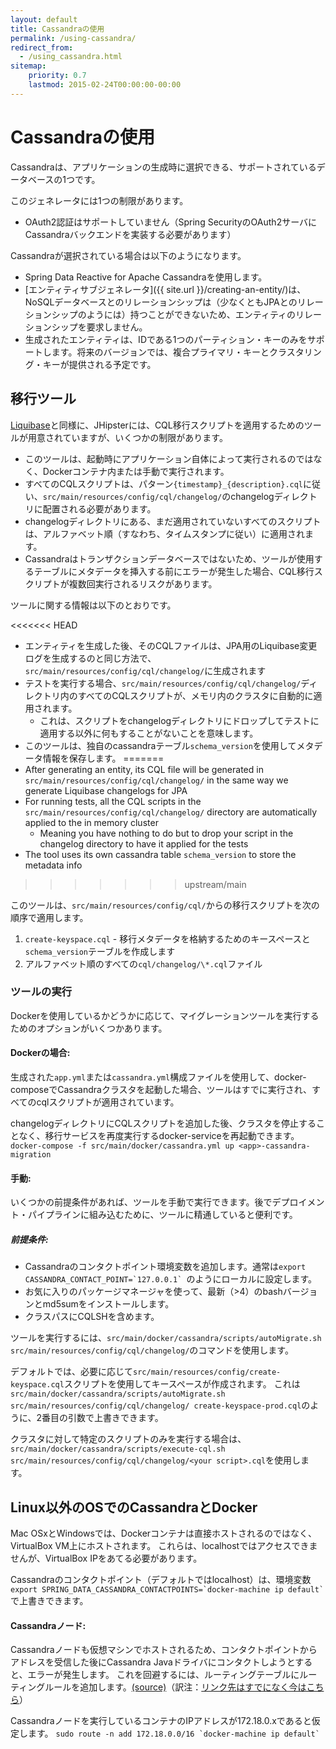 ```yaml
---
layout: default
title: Cassandraの使用
permalink: /using-cassandra/
redirect_from:
  - /using_cassandra.html
sitemap:
    priority: 0.7
    lastmod: 2015-02-24T00:00:00-00:00
---
```


# <i class="fa fa-eye"></i> Cassandraの使用

Cassandraは、アプリケーションの生成時に選択できる、サポートされているデータベースの1つです。

このジェネレータには1つの制限があります。

*    OAuth2認証はサポートしていません（Spring SecurityのOAuth2サーバにCassandraバックエンドを実装する必要があります）

Cassandraが選択されている場合は以下のようになります。

*   Spring Data Reactive for Apache Cassandraを使用します。
*   [エンティティサブジェネレータ]({{ site.url }}/creating-an-entity/)は、NoSQLデータベースとのリレーションシップは（少なくともJPAとのリレーションシップのようには）持つことができないため、エンティティのリレーションシップを要求しません。
*   生成されたエンティティは、IDである1つのパーティション・キーのみをサポートします。将来のバージョンでは、複合プライマリ・キーとクラスタリング・キーが提供される予定です。

## 移行ツール

[Liquibase](http://www.liquibase.org/)と同様に、JHipsterには、CQL移行スクリプトを適用するためのツールが用意されていますが、いくつかの制限があります。

*   このツールは、起動時にアプリケーション自体によって実行されるのではなく、Dockerコンテナ内または手動で実行されます。
*   すべてのCQLスクリプトは、パターン`{timestamp}_{description}.cql`に従い、`src/main/resources/config/cql/changelog/`のchangelogディレクトリに配置される必要があります。
*   changelogディレクトリにある、まだ適用されていないすべてのスクリプトは、アルファベット順（すなわち、タイムスタンプに従い）に適用されます。
*   Cassandraはトランザクションデータベースではないため、ツールが使用するテーブルにメタデータを挿入する前にエラーが発生した場合、CQL移行スクリプトが複数回実行されるリスクがあります。

ツールに関する情報は以下のとおりです。

<<<<<<< HEAD
*   エンティティを生成した後、そのCQLファイルは、JPA用のLiquibase変更ログを生成するのと同じ方法で、`src/main/resources/config/cql/changelog/`に生成されます
*   テストを実行する場合、`src/main/resources/config/cql/changelog/`ディレクトリ内のすべてのCQLスクリプトが、メモリ内のクラスタに自動的に適用されます。
    *   これは、スクリプトをchangelogディレクトリにドロップしてテストに適用する以外に何もすることがないことを意味します。
*   このツールは、独自のcassandraテーブル`schema_version`を使用してメタデータ情報を保存します。
=======
*   After generating an entity, its CQL file will be generated in `src/main/resources/config/cql/changelog/` in the same way we generate Liquibase changelogs for JPA
*   For running tests, all the CQL scripts in the `src/main/resources/config/cql/changelog/` directory are automatically applied to the in memory cluster
    *   Meaning you have nothing to do but to drop your script in the changelog directory to have it applied for the tests
*   The tool uses its own cassandra table `schema_version` to store the metadata info
>>>>>>> upstream/main

このツールは、`src/main/resources/config/cql/`からの移行スクリプトを次の順序で適用します。

1.  `create-keyspace.cql` - 移行メタデータを格納するためのキースペースと`schema_version`テーブルを作成します
2.  アルファベット順のすべての`cql/changelog/\*.cql`ファイル

### ツールの実行

Dockerを使用しているかどうかに応じて、マイグレーションツールを実行するためのオプションがいくつかあります。

#### Dockerの場合:

生成された`app.yml`または`cassandra.yml`構成ファイルを使用して、docker-composeでCassandraクラスタを起動した場合、ツールはすでに実行され、すべてのcqlスクリプトが適用されています。

changelogディレクトリにCQLスクリプトを追加した後、クラスタを停止することなく、移行サービスを再度実行するdocker-serviceを再起動できます。
`docker-compose -f src/main/docker/cassandra.yml up <app>-cassandra-migration`

#### 手動:

いくつかの前提条件があれば、ツールを手動で実行できます。後でデプロイメント・パイプラインに組み込むために、ツールに精通していると便利です。

##### 前提条件:

*   Cassandraのコンタクトポイント環境変数を追加します。通常は``export CASSANDRA_CONTACT_POINT=`127.0.0.1` ``のようにローカルに設定します。
*   お気に入りのパッケージマネージャを使って、最新（>4）のbashバージョンとmd5sumをインストールします。
*   クラスパスにCQLSHを含めます。

ツールを実行するには、`src/main/docker/cassandra/scripts/autoMigrate.sh src/main/resources/config/cql/changelog/`のコマンドを使用します。

デフォルトでは、必要に応じて`src/main/resources/config/create-keyspace.cql`スクリプトを使用してキースペースが作成されます。
これは`src/main/docker/cassandra/scripts/autoMigrate.sh src/main/resources/config/cql/changelog/ create-keyspace-prod.cql`のように、2番目の引数で上書きできます。

クラスタに対して特定のスクリプトのみを実行する場合は、`src/main/docker/cassandra/scripts/execute-cql.sh src/main/resources/config/cql/changelog/<your script>.cql`を使用します。

## Linux以外のOSでのCassandraとDocker

Mac OSxとWindowsでは、Dockerコンテナは直接ホストされるのではなく、VirtualBox VM上にホストされます。
これらは、localhostではアクセスできませんが、VirtualBox IPをあてる必要があります。

Cassandraのコンタクトポイント（デフォルトではlocalhost）は、環境変数 ``export SPRING_DATA_CASSANDRA_CONTACTPOINTS=`docker-machine ip default` `` で上書きできます。

#### Cassandraノード:

Cassandraノードも仮想マシンでホストされるため、コンタクトポイントからアドレスを受信した後にCassandra Javaドライバにコンタクトしようとすると、エラーが発生します。
これを回避するには、ルーティングテーブルにルーティングルールを追加します。[(source)](http://krasserm.github.io/2015/07/13/chaos-testing-with-docker-and-cassandra/#port-mapping)（訳注：[リンク先はすでになく今はこちら](https://rbmhtechnology.github.io/chaos-testing-with-docker-and-cassandra/#port-mapping)）

Cassandraノードを実行しているコンテナのIPアドレスが172.18.0.xであると仮定します。
``sudo route -n add 172.18.0.0/16 `docker-machine ip default` ``
